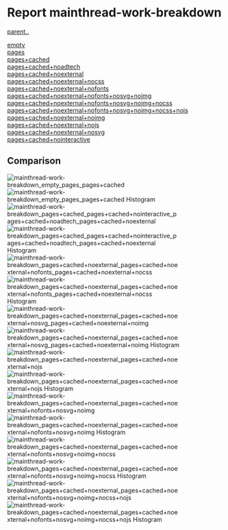 # Report mainthread-work-breakdown

[parent..](./..)  

[empty](./empty/)  
[pages](./pages/)  
[pages+cached](./pages+cached/)  
[pages+cached+noadtech](./pages+cached+noadtech/)  
[pages+cached+noexternal](./pages+cached+noexternal/)  
[pages+cached+noexternal+nocss](./pages+cached+noexternal+nocss/)  
[pages+cached+noexternal+nofonts](./pages+cached+noexternal+nofonts/)  
[pages+cached+noexternal+nofonts+nosvg+noimg](./pages+cached+noexternal+nofonts+nosvg+noimg/)  
[pages+cached+noexternal+nofonts+nosvg+noimg+nocss](./pages+cached+noexternal+nofonts+nosvg+noimg+nocss/)  
[pages+cached+noexternal+nofonts+nosvg+noimg+nocss+nojs](./pages+cached+noexternal+nofonts+nosvg+noimg+nocss+nojs/)  
[pages+cached+noexternal+noimg](./pages+cached+noexternal+noimg/)  
[pages+cached+noexternal+nojs](./pages+cached+noexternal+nojs/)  
[pages+cached+noexternal+nosvg](./pages+cached+noexternal+nosvg/)  
[pages+cached+nointeractive](./pages+cached+nointeractive/)  

## Comparison

![mainthread-work-breakdown_empty_pages_pages+cached](./mainthread-work-breakdown_empty_pages_pages+cached.png)  
![mainthread-work-breakdown_empty_pages_pages+cached Histogram](./mainthread-work-breakdown_empty_pages_pages+cached+hist.png)  
![mainthread-work-breakdown_pages+cached_pages+cached+nointeractive_pages+cached+noadtech_pages+cached+noexternal](./mainthread-work-breakdown_pages+cached_pages+cached+nointeractive_pages+cached+noadtech_pages+cached+noexternal.png)  
![mainthread-work-breakdown_pages+cached_pages+cached+nointeractive_pages+cached+noadtech_pages+cached+noexternal Histogram](./mainthread-work-breakdown_pages+cached_pages+cached+nointeractive_pages+cached+noadtech_pages+cached+noexternal+hist.png)  
![mainthread-work-breakdown_pages+cached+noexternal_pages+cached+noexternal+nofonts_pages+cached+noexternal+nocss](./mainthread-work-breakdown_pages+cached+noexternal_pages+cached+noexternal+nofonts_pages+cached+noexternal+nocss.png)  
![mainthread-work-breakdown_pages+cached+noexternal_pages+cached+noexternal+nofonts_pages+cached+noexternal+nocss Histogram](./mainthread-work-breakdown_pages+cached+noexternal_pages+cached+noexternal+nofonts_pages+cached+noexternal+nocss+hist.png)  
![mainthread-work-breakdown_pages+cached+noexternal_pages+cached+noexternal+nosvg_pages+cached+noexternal+noimg](./mainthread-work-breakdown_pages+cached+noexternal_pages+cached+noexternal+nosvg_pages+cached+noexternal+noimg.png)  
![mainthread-work-breakdown_pages+cached+noexternal_pages+cached+noexternal+nosvg_pages+cached+noexternal+noimg Histogram](./mainthread-work-breakdown_pages+cached+noexternal_pages+cached+noexternal+nosvg_pages+cached+noexternal+noimg+hist.png)  
![mainthread-work-breakdown_pages+cached+noexternal_pages+cached+noexternal+nojs](./mainthread-work-breakdown_pages+cached+noexternal_pages+cached+noexternal+nojs.png)  
![mainthread-work-breakdown_pages+cached+noexternal_pages+cached+noexternal+nojs Histogram](./mainthread-work-breakdown_pages+cached+noexternal_pages+cached+noexternal+nojs+hist.png)  
![mainthread-work-breakdown_pages+cached+noexternal_pages+cached+noexternal+nofonts+nosvg+noimg](./mainthread-work-breakdown_pages+cached+noexternal_pages+cached+noexternal+nofonts+nosvg+noimg.png)  
![mainthread-work-breakdown_pages+cached+noexternal_pages+cached+noexternal+nofonts+nosvg+noimg Histogram](./mainthread-work-breakdown_pages+cached+noexternal_pages+cached+noexternal+nofonts+nosvg+noimg+hist.png)  
![mainthread-work-breakdown_pages+cached+noexternal_pages+cached+noexternal+nofonts+nosvg+noimg+nocss](./mainthread-work-breakdown_pages+cached+noexternal_pages+cached+noexternal+nofonts+nosvg+noimg+nocss.png)  
![mainthread-work-breakdown_pages+cached+noexternal_pages+cached+noexternal+nofonts+nosvg+noimg+nocss Histogram](./mainthread-work-breakdown_pages+cached+noexternal_pages+cached+noexternal+nofonts+nosvg+noimg+nocss+hist.png)  
![mainthread-work-breakdown_pages+cached+noexternal_pages+cached+noexternal+nofonts+nosvg+noimg+nocss+nojs](./mainthread-work-breakdown_pages+cached+noexternal_pages+cached+noexternal+nofonts+nosvg+noimg+nocss+nojs.png)  
![mainthread-work-breakdown_pages+cached+noexternal_pages+cached+noexternal+nofonts+nosvg+noimg+nocss+nojs Histogram](./mainthread-work-breakdown_pages+cached+noexternal_pages+cached+noexternal+nofonts+nosvg+noimg+nocss+nojs+hist.png)  

<style>
  img {
    max-width: 80%;
  }
</style>
      
